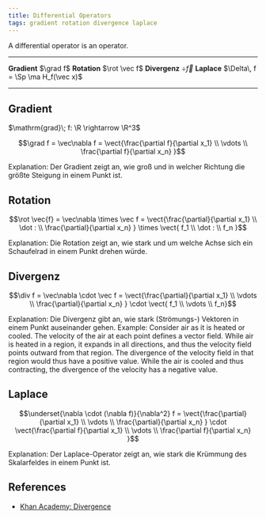 ```yaml
---
title: Differential Operators
tags: gradient rotation divergence laplace
---
```


A differential operator is an operator.

---------------------------     ----------------------------------------------
**Gradient** $\grad f$          **Rotation** $\rot \vec f$ 
**Divergenz** $\div \vec f$     **Laplace** $\Delta\, f = \Sp \ma H_f(\vec x)$
---------------------------     ----------------------------------------------




## Gradient
$\mathrm{grad}\; f: \R \rightarrow \R^3$

$$\grad f = \vec\nabla f = \vect{\frac{\partial f}{\partial x_1} \\ \vdots \\ \frac{\partial f}{\partial x_n} }$$

Explanation: Der Gradient zeigt an, wie groß und in welcher Richtung die größte Steigung in einem Punkt ist.


## Rotation

$$\rot \vec{f} = \vec\nabla \times \vec f = \vect{\frac{\partial}{\partial x_1} \\ \dot : \\ \frac{\partial}{\partial x_n} } \times \vect{ f_1 \\ \dot : \\ f_n }$$

Explanation: Die Rotation zeigt an, wie stark und um welche Achse sich ein Schaufelrad in einem Punkt drehen würde.


## Divergenz

$$\div f = \vec\nabla \cdot \vec f = \vect{\frac{\partial}{\partial x_1} \\ \vdots \\ \frac{\partial}{\partial x_n} } \cdot \vect{ f_1 \\ \vdots \\ f_n}$$

Explanation: Die Divergenz gibt an, wie stark (Strömungs-) Vektoren in einem Punkt auseinander gehen.
Example: Consider air as it is heated or cooled. The velocity of the air at each point defines a vector field. While air is heated in a region, it expands in all directions, and thus the velocity field points outward from that region. The divergence of the velocity field in that region would thus have a positive value. While the air is cooled and thus contracting, the divergence of the velocity has a negative value.



## Laplace

$$\underset{\nabla \cdot (\nabla f)}{\nabla^2} f = \vect{\frac{\partial}{\partial x_1} \\ \vdots \\ \frac{\partial}{\partial x_n} } \cdot \vect{\frac{\partial f}{\partial x_1} \\ \vdots \\ \frac{\partial f}{\partial x_n} }$$

Explanation: Der Laplace-Operator zeigt an, wie stark die Krümmung des Skalarfeldes in einem Punkt ist.



## References
* [Khan Academy: Divergence](https://www.khanacademy.org/math/multivariable-calculus/multivariable-derivatives/divergence-and-curl-articles/a/divergence)


